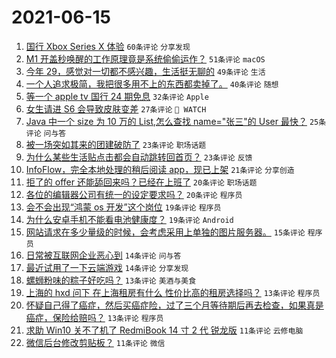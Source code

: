 # 2021-06-15

1. [国行 Xbox Series X 体验](https://www.v2ex.com/t/783461) `60条评论` `分享发现`
1. [M1 开盖秒唤醒的工作原理竟是系统偷偷运作？](https://www.v2ex.com/t/783420) `51条评论` `macOS`
1. [今年 29，感觉对一切都不感兴趣，生活挺无聊的](https://www.v2ex.com/t/783482) `49条评论` `生活`
1. [一个人追求极简，我把很多用不上的东西都卖掉了。](https://www.v2ex.com/t/783446) `40条评论` `随想`
1. [等一个 apple tv 国行 24 期免息](https://www.v2ex.com/t/783394) `32条评论` `Apple`
1. [女生请进 S6 会导致皮肤变差](https://www.v2ex.com/t/783505) `27条评论` ` WATCH`
1. [Java 中一个 size 为 10 万的 List<User>,怎么查找 name="张三"的 User 最快？](https://www.v2ex.com/t/783428) `25条评论` `问与答`
1. [被一场突如其来的团建破防了](https://www.v2ex.com/t/783451) `23条评论` `职场话题`
1. [为什么某些生活贴点击都会自动跳转回首页？](https://www.v2ex.com/t/783440) `23条评论` `反馈`
1. [InfoFlow，完全本地处理的稍后阅读 app，现已上架](https://www.v2ex.com/t/783383) `21条评论` `分享创造`
1. [拒了的 offer 还能舔回来吗？已经在上班了](https://www.v2ex.com/t/783490) `20条评论` `职场话题`
1. [各位的编辑器公司有统一的设定要求吗？](https://www.v2ex.com/t/783434) `20条评论` `程序员`
1. [会不会出现“鸿蒙 os 开发”这个岗位](https://www.v2ex.com/t/783514) `19条评论` `程序员`
1. [为什么安卓手机不能看电池健康度？](https://www.v2ex.com/t/783475) `19条评论` `Android`
1. [网站请求在多少量级的时候，会考虑采用上单独的图片服务器。](https://www.v2ex.com/t/783460) `15条评论` `程序员`
1. [日常被互联网企业恶心到](https://www.v2ex.com/t/783501) `14条评论` `问与答`
1. [最近试用了一下云端游戏](https://www.v2ex.com/t/783387) `14条评论` `分享发现`
1. [螺蛳粉味的粽子好吃吗？](https://www.v2ex.com/t/783496) `13条评论` `美酒与美食`
1. [上海的 hxd 问下 在上海租房有什么 性价比高的租房选择吗？](https://www.v2ex.com/t/783444) `13条评论` `程序员`
1. [怀疑自己得了癌症，然后买癌症险，过了三个月等待期后再去检查，如果真是癌症，保险给赔吗？](https://www.v2ex.com/t/783408) `13条评论` `程序员`
1. [求助 Win10 关不了机了 RedmiBook 14 寸 2 代 锐龙版](https://www.v2ex.com/t/783497) `11条评论` `云修电脑`
1. [微信后台修改剪贴板？](https://www.v2ex.com/t/783449) `11条评论` `微信`
